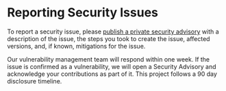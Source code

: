 # Reporting Security Issues

To report a security issue, please [publish a private security advisory](https://github.com/NodeSecure/fs-walk/security/advisories) with a description of the issue, the steps you took to create the issue, affected versions, and, if known, mitigations for the issue.

Our vulnerability management team will respond within one week. If the issue is confirmed as a vulnerability, we will open a Security Advisory and acknowledge your contributions as part of it. This project follows a 90 day disclosure timeline.
